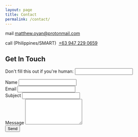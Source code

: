 ```yaml
---
layout: page
title: Contact
permalink: /contact/
---
```


<link rel="stylesheet" href="https://fonts.googleapis.com/css2?family=Material+Symbols+Outlined:opsz,wght,FILL,GRAD@20..48,100..700,0..1,-50..200" />
<link rel="stylesheet" href="{{ '/assets/main.css' | relative_url }}">
<link rel="stylesheet" href="{{ '/assets/custom_styles.css' | relative_url }}">

<div class="contact-info">
  <p>
      <span class="material-symbols-outlined"> mail </span>
      <a href="mailto:matthew.oyan@protonmail.com">matthew.oyan@protonmail.com</a>
  </p>

  <p>
      <span class="material-symbols-outlined">call</span>
      (Philippines/SMART)&nbsp;&nbsp;<a href="tel:+639472290659">+63 947 229 0659</a>
  </p>
</div>

<div class="contact-form">
  <h2>Get In Touch</h2>
  <form name="contact" method="POST" data-netlify="true" netlify-honeypot="bot-field" action="{{ '/success/' | relative_url }}">
    <input type="hidden" name="form-name" value="contact" />
    <!-- Create a combined subject field that Netlify will use -->
    <input type="hidden" id="form-subject" name="subject">
    <p class="hidden">
        <label>Don't fill this out if you're human: <input name="bot-field" /></label>
    </p>
    <div class="form-group">
      <label for="name">Name</label>
      <input type="text" name="name" id="name" required>
    </div>
    <div class="form-group">
      <label for="email">Email</label>
      <input type="email" name="email" id="email" required>
    </div>
    <div class="form-group">
      <label for="topic">Subject</label>
      <input type="text" name="topic" id="topic" required onchange="updateSubject()">
    </div>
    <div class="form-group">
      <label for="message">Message</label>
      <textarea name="message" id="message" rows="5" required></textarea>
    </div>
    <button type="submit">Send</button>
  </form>
</div>

<script>
function updateSubject() {
  const name = document.getElementById('name').value || '(unnamed)';
  const topic = document.getElementById('topic').value || 'Website Contact';
  document.getElementById('form-subject').value = `[${topic}] - Message from ${name}`;
}

// Update when name changes too
document.getElementById('name').addEventListener('change', updateSubject);
// Update on form submission
document.querySelector('form[name="contact"]').addEventListener('submit', updateSubject);
</script>